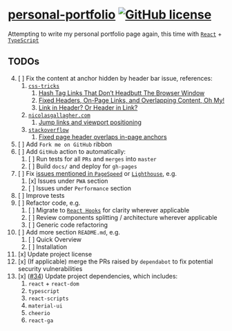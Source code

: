# [personal-portfolio](https://htbkoo.github.io/personal-portfolio/) [![GitHub license](https://img.shields.io/badge/license-MIT-blue.svg)](https://github.com/htbkoo/personal-portfolio/blob/master/LICENSE.md)

Attempting to write my personal portfolio page again, this time with [`React`](https://github.com/facebook/react) + [`TypeScript`](https://github.com/Microsoft/TypeScript/)

## TODOs
4. [ ] Fix the content at anchor hidden by header bar issue, references:
    1. [`css-tricks`](https://css-tricks.com/)
        1. [Hash Tag Links That Don’t Headbutt The Browser Window](https://css-tricks.com/hash-tag-links-padding/)
        2. [Fixed Headers, On-Page Links, and Overlapping Content, Oh My!](https://css-tricks.com/fixed-headers-on-page-links-and-overlapping-content-oh-my/)
        3. [Link in Header? Or Header in Link?](https://css-tricks.com/link-header-header-link/)        
    2. [`nicolasgallagher.com`](http://nicolasgallagher.com/)
        1. [Jump links and viewport positioning](http://nicolasgallagher.com/jump-links-and-viewport-positioning/)
    3. [`stackoverflow`](https://stackoverflow.com)
        1. [Fixed page header overlaps in-page anchors](https://stackoverflow.com/questions/4086107/fixed-page-header-overlaps-in-page-anchors)
5. [ ] Add `Fork me on GitHub` ribbon
6. [ ] Add `GitHub` action to automatically:
    1. [ ] Run tests for all `PRs` and `merges` into `master`
    2. [ ] Build `docs/` and deploy for `gh-pages` 
7. [ ] Fix [issues mentioned in `PageSpeed`](https://developers.google.com/speed/pagespeed/insights/?url=https%3A%2F%2Fhtbkoo.github.io%2Fpersonal-portfolio%2F) or [`Lighthouse`](https://developers.google.com/web/tools/lighthouse), e.g.
    1. [x] Issues under `PWA` section
    2. [ ] Issues under `Performance` section
8. [ ] Improve tests
9. [ ] Refactor code, e.g.
    1. [ ] Migrate to [`React Hooks`](https://reactjs.org/docs/hooks-intro.html) for clarity wherever applicable
    2. [ ] Review components splitting / architecture wherever applicable
    3. [ ] Generic code refactoring
10. [ ] Add more section `README.md`, e.g.
    1. [ ] Quick Overview
    2. [ ] Installation
1. [x] Update project license
2. [x] (If applicable) merge the PRs raised by `dependabot` to fix potential security vulnerabilities
3. [x] ([#34](https://github.com/htbkoo/personal-portfolio/pull/34)) Update project dependencies, which includes:
    1. `react` + `react-dom`
    2. `typescript`
    3. `react-scripts`
    4. `material-ui`
    5. `cheerio`
    6. `react-ga`
